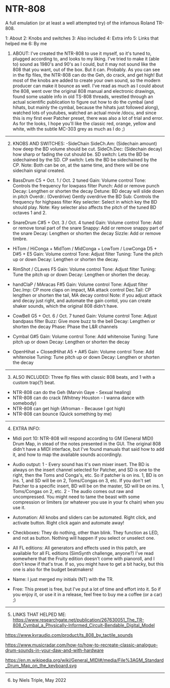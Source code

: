 # NTR-808
A full emulation (or at least a well attempted try) of the infamous Roland TR-808.

1: About
2: Knobs and switches
3: Also included
4: Extra info
5: Links that helped me
6: By me


1) ABOUT: 
I've created the NTR-808 to use it myself, so it's tuned to, plugged according to, and looks to my liking.
I've tried to make it (able to) sound as 1980's and 90's as I could, but it may not sound like the 808 that you want, out of the box. But it can. Probably. 
As you can see in the flp files, the NTR-808 can do the Geh, do crack, and get high! But most of the knobs are added to create your own sound, so the modern producer can make it bounce as well.
I've read as much as I could about the 808, went over the original 808 manual and electronic drawings, found some usable info in old TS-808 threads, wrestled through an actual scientific publication to figure out how to do the cymbal (and hihats, but mainly the cymbal, because the hihats just followed along), watched lots of youtubes, watched an actual movie /docu, and since this is my first ever Patcher preset, there was also a lot of trial and error.
As for the looks, I hope you'll like the classic red, orange, yellow and white, with the subtle MC-303 grey as much as I do ;)

---

2) KNOBS AND SWITCHES:
-SideChain
SideCh.Am: (Sidechain amount) how deep the BD volume should be cut.
SideCh.Dec: (Sidechain decay) how sharp or fading the cut should be.
SD switch: Lets the BD be sidechained by the SD.
CP switch: Lets the BD be sidechained by the CP.
Note: Both can be on, at the same time, and there will be one sidechain signal created.

- BassDrum
C5 + Oct. 1 / Oct. 2 tuned
Gain: Volume control
Tone: Controls the frequency for lowpass filter
Punch: Add or remove punch
Decay: Lengthen or shorten the decay
Detune: BD decay will slide down in pitch
Overdr.: (Overdrive) Gently overdrive the BD
Sub: Controls the frequency for highpass filter
Key selecter: Select in which key the BD should play.
Note: Key selecter also affects the pitch of the tuned BD octaves 1 and 2.

- SnareDrum
C#5 + Oct. 3 / Oct. 4 tuned
Gain: Volume control
Tone: Add or remove tonal part of the snare
Snappy: Add or remove snappy part of the snare
Decay: Lengthen or shorten the decay
Sizzle: Add or remove timbre.

- HiTom / HiConga + MidTom / MidConga + LowTom / LowConga
D5 + D#5 + E5
Gain: Volume control
Tone: Adjust filter
Tuning: Tune the pitch up or down
Decay: Lengthen or shorten the decay.

- RimShot / CLaves
F5
Gain: Volume control
Tone: Adjust filter
Tuning: Tune the pitch up or down
Decay: Lengthen or shorten the decay.

- handClaP / MAracas
F#5
Gain: Volume control
Tone: Adjust filter
Dec.Imp: CP more claps on impact, MA attack control
Dec.Tail: CP lengthen or shorten the tail, MA decay control
Note: if you adjust attack and decay just right, and automate the gain contol, you can create shaker sounds, which the original 808 didn't have.

- CowBell
G5 + Oct. 6 / Oct. 7 tuned
Gain: Volume control
Tone: Adjust bandpass filter
Buzz: Give more buzz to the bell
Decay: Lengthen or shorten the decay
Phase: Phase the L&R channels

- Cymbal
G#5
Gain: Volume control
Tone: Add whitenoise
Tuning: Tune pitch up or down
Decay: Lengthen or shorten the decay

- OpenHihat + ClosedHihat 
A5 + A#5
Gain: Volume control
Tone: Add whitenoise
Tuning: Tune pitch up or down
Decay: Lengthen or shorten the decay

---

3) ALSO INCLUDED:
Three flp files with classic 808 beats, and 1 with a custom trap(?) beat.
- NTR-808 can do the Geh
  (Marvin Gaye - Sexual healing)
- NTR-808 can do crack
  (Whitney Houston - I wanna dance with somebody)
- NTR-808 can get high
  (Afroman - Because I got high)
- NTR-808 can bounce
  (Quick something by me)

---

4) EXTRA INFO:
- Midi port 10: NTR-808 will respond according to GM (General MIDI) Drum Map, in stead of the notes presented in the GUI.
The original 808 didn't have a MIDI interface, but I've found manuals that said how to add it, and how to map the available sounds accordingly.

- Audio output: 
1 - Every sound has it's own mixer insert. The BD is always on the insert channel selected for Patcher, and SD is one to the right, then the Toms and Conga's, etc.
So if patcher is on ins. 1, BD is on ins. 1, and SD will be on 2, Toms/Congas on 3, etc. If you don't set Patcher to a specific insert, BD will be on the master, SD will be on ins. 1, Toms/Congas on 2, etc.
2 - The audio comes out raw and uncompressed. You might need to tame the beast with some compression or limiters (or whatever you use in your fx chain) when you use it. 

- Automation: All knobs and sliders can be automated. Right click, and activate button. Right click again and automate away!

- Checkboxes: They do nothing, other than blink. They function as LED, and not as button. Nothing will happen if you select or unselect one.

- All FL editions: All generators and effects used in this patch, are available for all FL editions (SimSynth challenge, anyone?)
I've read somewhere that the Fruity edition doesn't come with pianoroll, and I don't know if that's true. If so, you might have to get a bit hacky, but this one is also for the budget beatmakers!

- Name: I just merged my initials (NT) with the TR.

- Free: This preset is free, but I've put a lot of time and effort into it. So if you enjoy it, or use it in a release, feel free to buy me a coffee (or a car) ;) 

--- 

5) LINKS THAT HELPED ME:
https://www.researchgate.net/publication/267630051_The_TR-808_Cymbal_a_Physically-Informed_Circuit-Bendable_Digital_Model

https://www.kvraudio.com/product/ts_808_by_tactile_sounds

https://www.musicradar.com/how-to/how-to-recreate-classic-analogue-drum-sounds-in-your-daw-and-with-hardware

https://en.m.wikipedia.org/wiki/General_MIDI#/media/File%3AGM_Standard_Drum_Map_on_the_keyboard.svg

---

6) by Niels Triple, May 2022

